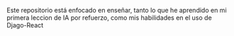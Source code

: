 Este repositorio está enfocado en enseñar, tanto lo que he aprendido en mi primera leccion de IA por refuerzo, como mis habilidades en el uso de Djago-React